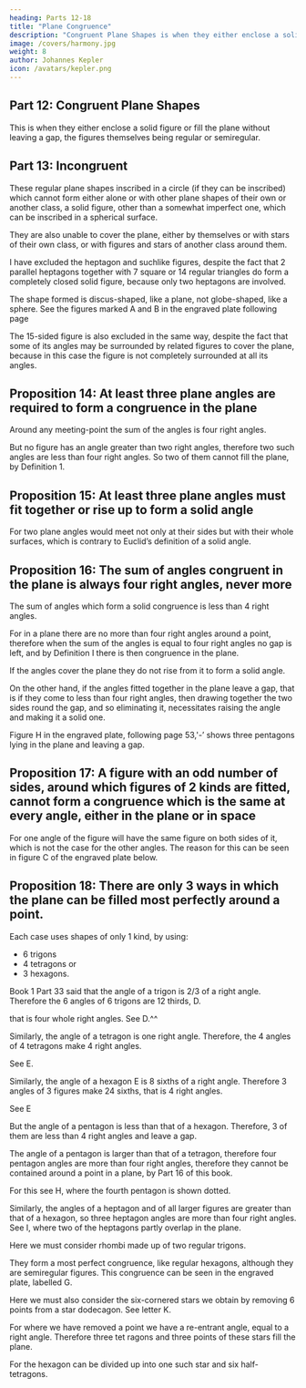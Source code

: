 ```yaml
---
heading: Parts 12-18
title: "Plane Congruence"
description: "Congruent Plane Shapes is when they either enclose a solid figure or fill the plane without leaving a gap, the figures themselves being regular or semiregular"
image: /covers/harmony.jpg
weight: 8
author: Johannes Kepler
icon: /avatars/kepler.png
---
```



## Part 12: Congruent Plane Shapes

This is when they either enclose a solid figure or fill the plane without leaving a gap, the figures themselves being
regular or semiregular.



## Part 13: Incongruent

These regular plane shapes inscribed in a circle (if they can be inscribed) which cannot form either alone or with other plane shapes of their own or another class, a solid figure, other than a somewhat imperfect one, which can be inscribed in a spherical surface. 

They are also unable to cover the plane, either by themselves or with stars of their own class, or with figures and stars of another class around them.

I have excluded the heptagon and suchlike figures, despite the fact that 2 parallel heptagons together with 7 square or 14 regular triangles do form a completely closed solid figure, because only two heptagons are involved. 

The shape formed is discus-shaped, like a plane, not globe-shaped, like a sphere. See the figures marked A and B in the engraved plate following page 

The 15-sided figure is also excluded in the same way, despite the fact that some of its angles may be surrounded by related figures to cover the plane, because in this case the figure is not completely surrounded
at all its angles.


## Proposition 14: At least three plane angles are required to form a congruence in the plane

Around any meeting-point the sum of the angles is four right angles.

But no figure has an angle greater than two right angles, therefore two such angles are less than four right angles. So two of them cannot fill the plane, by Definition 1.


## Proposition 15: At least three plane angles must fit together or rise up to form a solid angle

For two plane angles would meet not only at their sides but with their whole surfaces, which is contrary to Euclid’s definition of a solid angle.


## Proposition 16: The sum of angles congruent in the plane is always four right angles, never more

The sum of angles which form a solid congruence is less than 4 right angles.

For in a plane there are no more than four right angles around a point, therefore when the sum of the angles is equal to four right angles no gap is left, and by Definition I there is then congruence in the plane. 

If the angles cover the plane they do not rise from it to form a solid angle.

On the other hand, if the angles fitted together in the plane leave a gap, that is if they come to less than four right angles, then drawing together the two sides round the gap, and so eliminating it, necessitates raising the angle and making it a solid one.

Figure H in the engraved plate, following page 53,'-’ shows three pentagons lying in the plane and leaving a gap.


## Proposition 17: A figure with an odd number of sides, around which figures of 2 kinds are fitted, cannot form a congruence which is the same at every angle, either in the plane or in space

For one angle of the figure will have the same figure on both sides of it, which is not the case for the other angles. The reason for this can be seen in figure C of the engraved plate below.


## Proposition 18: There are only 3 ways in which the plane can be filled most perfectly around a point.

Each case uses shapes of only 1 kind, by using:
- 6 trigons
- 4 tetragons or
- 3 hexagons.

Book 1 Part 33 said that the angle of a trigon is 2/3 of a right angle. Therefore the 6 angles of 6 trigons are 12 thirds,
D.

that is four whole right angles. See D.^^

Similarly, the angle of a tetragon is one right angle. Therefore, the 4 angles of 4 tetragons make 4 right angles. 

See E. 

Similarly, the angle of a hexagon E is 8 sixths of a right angle. Therefore 3 angles of 3 figures make 24 sixths, that is 4 right angles. 

See E 

But the angle of a pentagon is less than that of a hexagon. Therefore, 3 of them are less than 4 right angles and leave a gap. 

The angle of a pentagon is larger than that of a tetragon, therefore four pentagon angles are more than four right angles, therefore they cannot be contained around a point in a plane, by Part 16 of this book. 

For this see H, where the fourth pentagon is shown dotted. 

Similarly, the angles of a heptagon and of all larger figures are greater than that of a hexagon, so three heptagon
angles are more than four right angles. See I, where two of the heptagons partly
overlap in the plane.

Here we must consider rhombi made up of two regular trigons. 

They form a most perfect congruence, like regular hexagons, although they are semiregular
figures. This congruence can be seen in the engraved plate, labelled G.

Here we must also consider the six-cornered stars we obtain by removing 6 points from a star dodecagon. See letter K. 

For where we have removed a point we have a re-entrant angle, equal to a right angle. Therefore three tet­
ragons and three points of these stars fill the plane. 

For the hexagon can be divided up into one such star and six half-tetragons.
